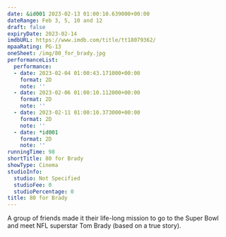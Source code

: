 ```yaml
---
date: &id001 2023-02-13 01:00:10.639000+00:00
dateRange: Feb 3, 5, 10 and 12
draft: false
expiryDate: 2023-02-14
imdbURL: https://www.imdb.com/title/tt18079362/
mpaaRating: PG-13
oneSheet: /img/80_for_brady.jpg
performanceList:
  performance:
  - date: 2023-02-04 01:00:43.171000+00:00
    format: 2D
    note: ''
  - date: 2023-02-06 01:00:10.112000+00:00
    format: 2D
    note: ''
  - date: 2023-02-11 01:00:10.373000+00:00
    format: 2D
    note: ''
  - date: *id001
    format: 2D
    note: ''
runningTime: 98
shortTitle: 80 for Brady
showType: Cinema
studioInfo:
  studio: Not Specified
  studioFee: 0
  studioPercentage: 0
title: 80 for Brady
---
```


A group of friends made it their life-long mission to go to the Super Bowl and meet NFL superstar Tom Brady (based on a true story).